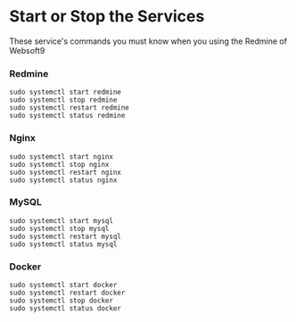 # Start or Stop the Services

These service's commands you must know when you using the Redmine of Websoft9


### Redmine

```shell
sudo systemctl start redmine 
sudo systemctl stop redmine
sudo systemctl restart redmine 
sudo systemctl status redmine
```

### Nginx

```shell
sudo systemctl start nginx
sudo systemctl stop nginx
sudo systemctl restart nginx
sudo systemctl status nginx
```

### MySQL

```shell
sudo systemctl start mysql
sudo systemctl stop mysql
sudo systemctl restart mysql
sudo systemctl status mysql
```

### Docker

```shell
sudo systemctl start docker
sudo systemctl restart docker
sudo systemctl stop docker
sudo systemctl status docker
```